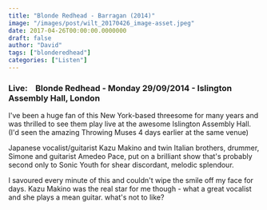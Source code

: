 ```yaml
---
title: "Blonde Redhead - Barragan (2014)"
image: "/images/post/wilt_20170426_image-asset.jpeg"
date: 2017-04-26T00:00:00.0000000
draft: false
author: "David"
tags: ["blonderedhead"]
categories: ["Listen"]
---
```

### **Live:    Blonde Redhead - Monday 29/09/2014 - Islington Assembly Hall, London**

 I've been a huge fan of this New York-based threesome for many years and was thrilled to see them play live at the awesome Islington Assembly Hall. (I'd seen the amazing Throwing Muses 4 days earlier at the same venue)

 Japanese vocalist/guitarist Kazu Makino and twin Italian brothers, drummer, Simone and guitarist Amedeo Pace, put on a brilliant show that's probably second only to Sonic Youth for shear discordant, melodic splendour.

 I savoured every minute of this and couldn't wipe the smile off my face for days. Kazu Makino was the real star for me though - what a great vocalist and she plays a mean guitar. what's not to like?